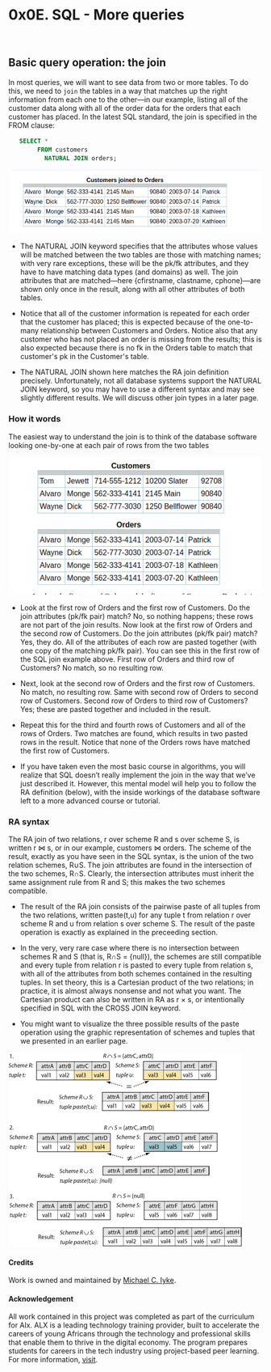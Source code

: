 
# 0x0E. SQL - More queries

&nbsp; <!-- blank line -->

## Basic query operation: the join

In most queries, we will want to see data from two or more tables. To do this, we need to `join` the tables in a way that matches up the right information from each one to the other—in our example, listing all of the customer data along with all of the order data for the orders that each customer has placed. In the latest SQL standard, the join is specified in the FROM clause:

```sql
   SELECT *
        FROM customers
          NATURAL JOIN orders;
```

![Result set](./join1.png)

- The NATURAL JOIN keyword specifies that the attributes whose values will be matched between the two tables are those with matching names; with very rare exceptions, these will be the pk/fk attributes, and they have to have matching data types (and domains) as well. The join attributes that are matched—here {cfirstname, clastname, cphone}—are shown only once in the result, along with all other attributes of both tables.

- Notice that all of the customer information is repeated for each order that the customer has placed; this is expected because of the one-to-many relationship between Customers and Orders. Notice also that any customer who has not placed an order is missing from the results; this is also expected because there is no fk in the Orders table to match that customer's pk in the Customer's table.

- The NATURAL JOIN shown here matches the RA join definition precisely. Unfortunately, not all database systems support the NATURAL JOIN keyword, so you may have to use a different syntax and may see slightly different results. We will discuss other join types in a later page.

### How it words

The easiest way to understand the join is to think of the database software looking one-by-one at each pair of rows from the two tables

![comaparison screen shot](./join2.png)

- Look at the first row of Orders and the first row of Customers. Do the join attributes (pk/fk pair) match? No, so nothing happens; these rows are not part of the join results. Now look at the first row of Orders and the second row of Customers. Do the join attributes (pk/fk pair) match? Yes, they do. All of the attributes of each row are pasted together (with one copy of the matching pk/fk pair). You can see this in the first row of the SQL join example above. First row of Orders and third row of Customers? No match, so no resulting row.

- Next, look at the second row of Orders and the first row of Customers. No match, no resulting row. Same with second row of Orders to second row of Customers. Second row of Orders to third row of Customers? Yes; these are pasted together and included in the result.

- Repeat this for the third and fourth rows of Customers and all of the rows of Orders. Two matches are found, which results in two pasted rows in the result. Notice that none of the Orders rows have matched the first row of Customers.

- If you have taken even the most basic course in algorithms, you will realize that SQL doesn’t really implement the join in the way that we’ve just described it. However, this mental model will help you to follow the RA definition (below), with the inside workings of the database software left to a more advanced course or tutorial.

### RA syntax

The RA join of two relations, r over scheme R and s over scheme S, is written r ⋈ s, or in our example, customers ⋈ orders. The scheme of the result, exactly as you have seen in the SQL syntax, is the union of the two relation schemes, R∪S. The join attributes are found in the intersection of the two schemes, R∩S. Clearly, the intersection attributes must inherit the same assignment rule from R and S; this makes the two schemes compatible.

- The result of the RA join consists of the pairwise paste of all tuples from the two relations, written paste(t,u) for any tuple t from relation r over scheme R and u from relation s over scheme S. The result of the paste operation is exactly as explained in the preceeding section.

- In the very, very rare case where there is no intersection between schemes R and S (that is, R∩S = {null}), the schemes are still compatible and every tuple from relation r is pasted to every tuple from relation s, with all of the attributes from both schemes contained in the resulting tuples. In set theory, this is a Cartesian product of the two relations; in practice, it is almost always nonsense and not what you want. The Cartesian product can also be written in RA as r × s, or intentionally specified in SQL with the CROSS JOIN keyword.

- You might want to visualize the three possible results of the paste operation using the graphic representation of schemes and tuples that we presented in an earlier page.

![RA syntax diagram](./join3.gif)

<!-- markdownlint-disable-next-line -->
#### Credits

Work is owned and maintained by [Michael C. Iyke](https://github.com/michaeliyke).

#### Acknowledgement

All work contained in this project was completed as part of the curriculum for Alx. ALX is a leading technology training provider, built to accelerate the careers of young Africans through the technology and professional skills that enable them to thrive in the digital economy. The program prepares students for careers in the tech industry using project-based peer learning. For more information, [visit](https://www.alxafrica.com/).
